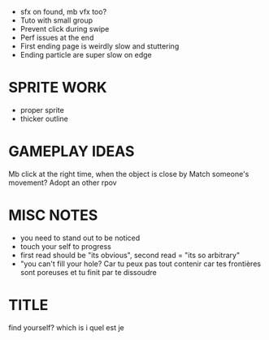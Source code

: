 
* sfx on found, mb vfx too?
* Tuto with small group
* Prevent click during swipe
* Perf issues at the end
* First ending page is weirdly slow and stuttering
* Ending particle are super slow on edge 



# SPRITE WORK
* proper sprite
* thicker outline

# GAMEPLAY IDEAS
Mb click at the right time, when the object is close by 
Match someone's movement? Adopt an other rpov 


# MISC NOTES
* you need to stand out to be noticed
* touch your self to progress
* first read should be "its obvious", second read = "its so arbitrary"
* "you can't fill your hole? Car tu peux pas tout contenir car tes frontières sont poreuses et tu finit par te dissoudre 


# TITLE

find yourself?
which is i
quel est je

